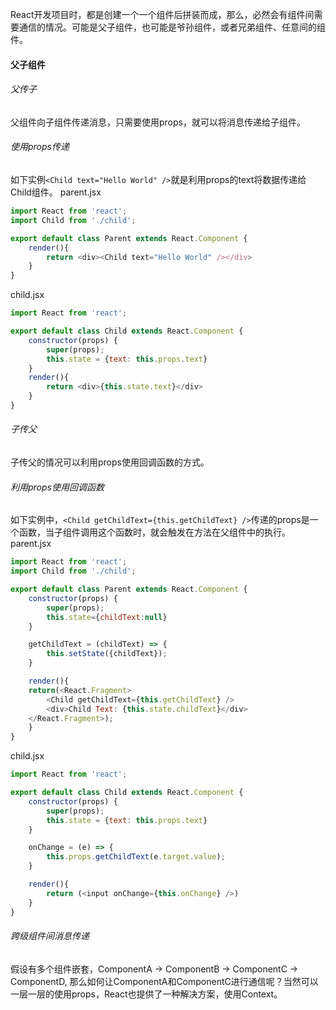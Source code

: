 React开发项目时，都是创建一个一个组件后拼装而成，那么，必然会有组件间需要通信的情况。可能是父子组件，也可能是爷孙组件，或者兄弟组件、任意间的组件。

#### 父子组件
###### 父传子
父组件向子组件传递消息，只需要使用props，就可以将消息传递给子组件。
###### 使用props传递
如下实例```<Child text="Hello World" />```就是利用props的text将数据传递给Child组件。
parent.jsx
```javascript
import React from 'react';
import Child from './child';

export default class Parent extends React.Component {
    render(){
        return <div><Child text="Hello World" /></div>
    }
}
```
child.jsx
```javascript
import React from 'react';

export default class Child extends React.Component {
    constructor(props) {
        super(props);
        this.state = {text: this.props.text}
    }
    render(){
        return <div>{this.state.text}</div>
    }
}
```

###### 子传父
子传父的情况可以利用props使用回调函数的方式。
###### 利用props使用回调函数
如下实例中，```<Child getChildText={this.getChildText} />```传递的props是一个函数，当子组件调用这个函数时，就会触发在方法在父组件中的执行。
parent.jsx
```javascript
import React from 'react';
import Child from './child';

export default class Parent extends React.Component {
    constructor(props) {
        super(props);
        this.state={childText:null}
    }

    getChildText = (childText) => {
        this.setState({childText});
    }

    render(){
    return(<React.Fragment>
        <Child getChildText={this.getChildText} />
        <div>Child Text: {this.state.childText}</div>
    </React.Fragment>);
    }
}
```
child.jsx
```javascript
import React from 'react';

export default class Child extends React.Component {
    constructor(props) {
        super(props);
        this.state = {text: this.props.text}
    }

    onChange = (e) => {
        this.props.getChildText(e.target.value);
    }

    render(){
        return (<input onChange={this.onChange} />)
    }
}
```


###### 跨级组件间消息传递
假设有多个组件嵌套，ComponentA -> ComponentB -> ComponentC -> ComponentD, 那么如何让ComponentA和ComponentC进行通信呢？当然可以一层一层的使用props，React也提供了一种解决方案，使用Context。



